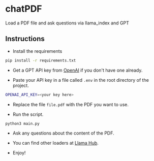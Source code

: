 # chatPDF

Load a PDF file and ask questions via llama_index and GPT

## Instructions

- Install the requirements

```bash
pip install -r requirements.txt
```

- Get a GPT API key from [OpenAI](https://platform.openai.com/account/api-keys) if you don't have one already.

- Paste your API key in a file called `.env` in the root directory of the project.

```bash
OPENAI_API_KEY=<your key here>
```

- Replace the file `file.pdf` with the PDF you want to use.

- Run the script.

```bash
python3 main.py
```

- Ask any questions about the content of the PDF.

- You can find other loaders at [Llama Hub](https://llamahub.ai/).

- Enjoy!

